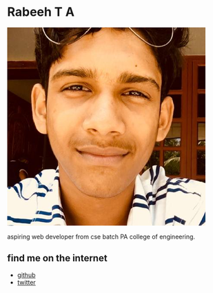 # Rabeeh T A

![profile](./img.jpg)

aspiring web developer from cse batch PA college of engineering.

## find me on the internet

- [github](https://github.com/rabeeh-ta)
- [twitter](https://twitter.com/rabeeh-ta)
